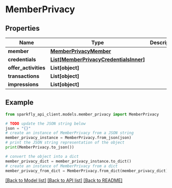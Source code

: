 # MemberPrivacy


## Properties

Name | Type | Description | Notes
------------ | ------------- | ------------- | -------------
**member** | [**MemberPrivacyMember**](MemberPrivacyMember.md) |  | [optional] 
**credentials** | [**List[MemberPrivacyCredentialsInner]**](MemberPrivacyCredentialsInner.md) |  | [optional] 
**offer_activities** | **List[object]** |  | [optional] 
**transactions** | **List[object]** |  | [optional] 
**impressions** | **List[object]** |  | [optional] 

## Example

```python
from sparkfly_api_client.models.member_privacy import MemberPrivacy

# TODO update the JSON string below
json = "{}"
# create an instance of MemberPrivacy from a JSON string
member_privacy_instance = MemberPrivacy.from_json(json)
# print the JSON string representation of the object
print(MemberPrivacy.to_json())

# convert the object into a dict
member_privacy_dict = member_privacy_instance.to_dict()
# create an instance of MemberPrivacy from a dict
member_privacy_from_dict = MemberPrivacy.from_dict(member_privacy_dict)
```
[[Back to Model list]](../README.md#documentation-for-models) [[Back to API list]](../README.md#documentation-for-api-endpoints) [[Back to README]](../README.md)



